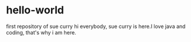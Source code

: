 # hello-world
first repository of sue curry
hi everybody, sue curry is here.I love java and coding, that's why i am here.

